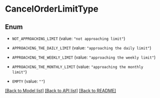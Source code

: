 # CancelOrderLimitType

## Enum


* `NOT_APPROACHING_LIMIT` (value: `"not approaching limit"`)

* `APPROACHING_THE_DAILY_LIMIT` (value: `"approaching the daily limit"`)

* `APPROACHING_THE_WEEKLY_LIMIT` (value: `"approaching the weekly limit"`)

* `APPROACHING_THE_MONTHLY_LIMIT` (value: `"approaching the monthly limit"`)

* `EMPTY` (value: `""`)


[[Back to Model list]](../README.md#documentation-for-models) [[Back to API list]](../README.md#documentation-for-api-endpoints) [[Back to README]](../README.md)


